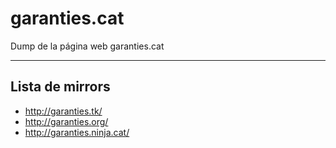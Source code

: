 # garanties.cat
Dump de la página web garanties.cat

---

## Lista de mirrors

* http://garanties.tk/
* http://garanties.org/
* http://garanties.ninja.cat/
